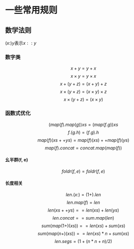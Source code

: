 # 一些常用规则

## 数学法则


$(x:) y$表示$x::y$ 

### 数字类

$$x + y = y + x$$
$$x \times y = y \times x$$
$$x + (y + z) = (x + y) + z$$
$$x \times (y \times z) = (x \times y) \times z$$
$$x \times (y + z) = (x \times y) $$

### 函数式优化

$$(map(f).map(g)) xs = (map(f . g)) xs$$
$$f.(g.h) = (f.g).h$$
$$map(f)(xs++ys) = map(f)(xs) ++ map(f)(ys)$$
$$map(f) . concat = concat . map(map(f))$$

#### 幺半群(f, e)

$$foldr(f, e) = foldr(f, e)$$

#### 长度相关

$$len.(x:) = (1+).len$$
$$len. map(f) = len$$
$$len(xs++ys) == len(xs) + len(ys)$$
$$len.concat == sum.map(len)$$
$$sum(map(1+)(xs)) == len(xs) + sum(xs)$$
$$sum(map(n+)(xs)) == len(xs) * n + sum(xs)$$
$$len.segs = (1 + (n*n+n)/2)$$